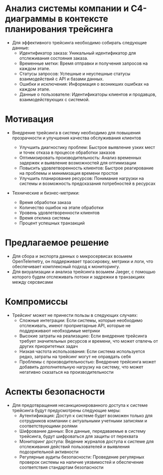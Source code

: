 # Анализ системы компании и C4-диаграммы в контексте планирования трейсинга


* Для эффективного трейсинга необходимо собирать следующие данные:
    + Идентификатор заказа: Уникальный идентификатор для отслеживания состояния заказа.
    + Временные метки: Время отправки и получения запросов на каждом этапе.
    + Статусы запросов: Успешные и неуспешные статусы взаимодействий с API и базами данных.
    + Ошибки и исключения: Информация о возникших ошибках на каждом этапе.
    + Данные о пользователе: Идентификаторы клиентов и продавцов, взаимодействующих с системой.

# Мотивация

* Внедрение трейсинга в систему необходимо для повышения прозрачности и улучшения качества обслуживания клиентов
    + Улучшить диагностику проблем: Быстрое выявление узких мест и точек отказа в процессе обработки заказов
    + Оптимизировать производительность: Анализ временных задержек и выявление возможностей для оптимизации
    + Повысить удовлетворенность клиентов: Быстрое реагирование на проблемы и минимизация времени простоя
    + Улучшить планирование ресурсов: Понимание нагрузки на системы и возможность предсказания потребностей в ресурсах

* Технические и бизнес-метрики:
    + Время обработки заказа
    + Количество ошибок на этапе обработки
    + Уровень удовлетворенности клиентов
    + Время отклика системы
    + Процент успешных транзакций

# Предлагаемое решение

* Для сбора и экспорта данных о микросервисах возьмем OpenTelemetry, он поддерживает трассировку, метрики и логи, что обеспечивает комплексный подход к мониторингу.
* Для визуализации и анализа трейсинга возьмем Jaeger, с помощью которого будем отслеживать потоки и задрежки в транзакциях между серсвисами

# Компромиссы

* Трейсинг может не принести пользы в следующих случаях:
    + Сложные интеграции: Если системы, которые необходимо отслеживать, имеют проприетарные API, которые не поддерживают необходимые метрики
    + Высокие затраты на реализацию: Если внедрение трейсинга требует значительных ресурсов и времени, что может отвлечь от других приоритетных задач
    + Низкая частота использования: Если система используется редко, затраты на трейсинг могут не оправдать себя
    + Проблемы с производительностью: Внедрение трейсинга может добавить дополнительную нагрузку на систему, что может негативно сказаться на производительности

# Аспекты безопасности
    
* Для предотвращения несанкционированного доступа к системе трейсинга будут предусмотрены следующие меры:
    + Аутентификация: Доступ к системе будет возможен только для сотрудников компании с актуальными учетными записями и соответствующими ролями
    + Шифрование данных: Все данные, передаваемые в систему трейсинга, будут шифроваться для защиты от перехвата
    + Мониторинг доступа: Ведение журналов доступа к системе для отслеживания действий пользователей и выявления подозрительной активности
    + Регулярные аудиты безопасности: Проведение регулярных проверок системы на наличие уязвимостей и обеспечение соответствия стандартам безопасности
